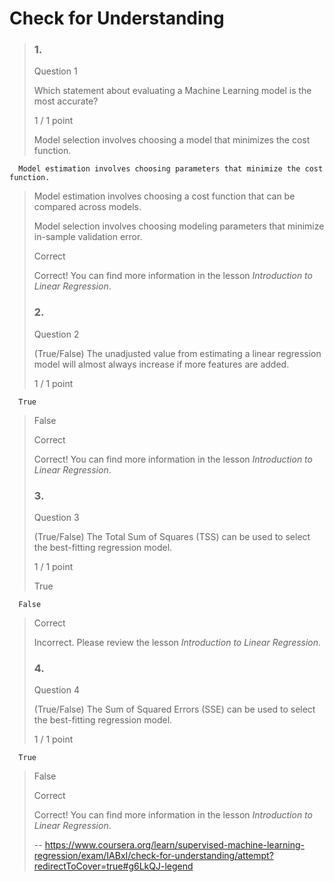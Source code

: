 # Check for Understanding
> ### 1.
> 
> Question 1
> 
> Which statement about evaluating a Machine Learning model is the most accurate?
> 
> 1 / 1 point
> 
>  Model selection involves choosing a model that minimizes the cost function. 
> 

      Model estimation involves choosing parameters that minimize the cost function. 
> 
>  Model estimation involves choosing a cost function that can be compared across models. 
> 
>  Model selection involves choosing modeling parameters that minimize in-sample validation error. 
> 
> Correct
> 
> Correct! You can find more information in the lesson _Introduction to Linear Regression_.
> 
> ### 2.
> 
> Question 2
> 
> (True/False) The unadjusted value from estimating a linear regression model will almost always increase if more features are added.
> 
> 1 / 1 point
> 

      True 
> 
>  False 
> 
> Correct
> 
> Correct! You can find more information in the lesson _Introduction to Linear Regression_.
> 
> ### 3.
> 
> Question 3
> 
> (True/False) The Total Sum of Squares (TSS) can be used to select the best-fitting regression model.
> 
> 1 / 1 point
> 
>  True 
> 

      False 
> 
> Correct
> 
> Incorrect. Please review the lesson _Introduction to Linear Regression_.
> 
> ### 4.
> 
> Question 4
> 
> (True/False) The Sum of Squared Errors (SSE) can be used to select the best-fitting regression model.
> 
> 1 / 1 point
> 

      True 
> 
>  False 
> 
> Correct
> 
> Correct! You can find more information in the lesson _Introduction to Linear Regression_.
>
> -- https://www.coursera.org/learn/supervised-machine-learning-regression/exam/IABxI/check-for-understanding/attempt?redirectToCover=true#g6LkQJ-legend
